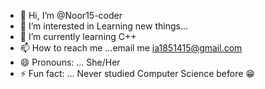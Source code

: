 - 👋 Hi, I’m @Noor15-coder
- 👀 I’m interested in Learning new things...
- 🌱 I’m currently learning C++
- 📫 How to reach me ...email me
ia1851415@gmail.com   
- 😄 Pronouns: ... She/Her
- ⚡ Fun fact: ... Never studied Computer Science before 😁

<!---
Noor15-coder/Noor15-coder is a ✨ special ✨ repository because its `README.md` (this file) appears on your GitHub profile.
You can click the Preview link to take a look at your changes.
--->
